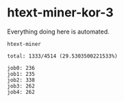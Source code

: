 # htext-miner-kor-3

Everything doing here is automated.

```
htext-miner

total: 1333/4514 (29.5303500221533%)

job0: 236
job1: 235
job2: 338
job3: 262
job4: 262
```
